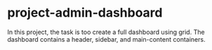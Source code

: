 # project-admin-dashboard

In this project, the task is too create a full dashboard using grid. The dashboard contains a header, sidebar, and main-content containers. 